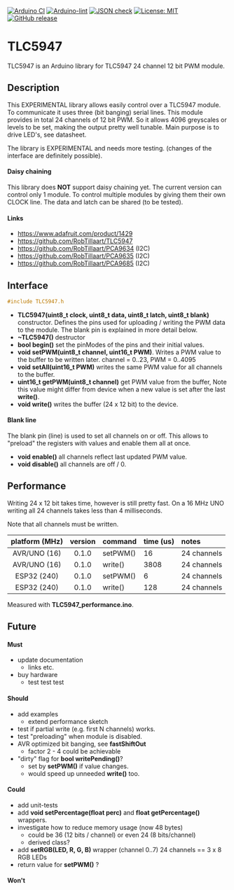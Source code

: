 
[![Arduino CI](https://github.com/RobTillaart/TLC5947/workflows/Arduino%20CI/badge.svg)](https://github.com/marketplace/actions/arduino_ci)
[![Arduino-lint](https://github.com/RobTillaart/TLC5947/actions/workflows/arduino-lint.yml/badge.svg)](https://github.com/RobTillaart/TLC5947/actions/workflows/arduino-lint.yml)
[![JSON check](https://github.com/RobTillaart/TLC5947/actions/workflows/jsoncheck.yml/badge.svg)](https://github.com/RobTillaart/TLC5947/actions/workflows/jsoncheck.yml)
[![License: MIT](https://img.shields.io/badge/license-MIT-green.svg)](https://github.com/RobTillaart/TLC5947/blob/master/LICENSE)
[![GitHub release](https://img.shields.io/github/release/RobTillaart/TLC5947.svg?maxAge=3600)](https://github.com/RobTillaart/TLC5947/releases)


# TLC5947

TLC5947 is an Arduino library for TLC5947 24 channel 12 bit PWM module.


## Description

This EXPERIMENTAL library allows easily control over a TLC5947 module.
To communicate it uses three (bit banging) serial lines. 
This module provides in total 24 channels of 12 bit PWM. 
So it allows 4096 greyscales or levels to be set, making the output pretty well tunable.
Main purpose is to drive LED's, see datasheet.

The library is EXPERIMENTAL and needs more testing.
(changes of the interface are definitely possible).


#### Daisy chaining
 
This library does **NOT** support daisy chaining yet. 
The current version can control only 1 module.
To control multiple modules by giving them their own CLOCK line.
The data and latch can be shared (to be tested).


#### Links

- https://www.adafruit.com/product/1429
- https://github.com/RobTillaart/TLC5947
- https://github.com/RobTillaart/PCA9634  (I2C)
- https://github.com/RobTillaart/PCA9635  (I2C)
- https://github.com/RobTillaart/PCA9685  (I2C)


## Interface

```cpp
#include TLC5947.h
```

- **TLC5947(uint8_t clock, uint8_t data, uint8_t latch, uint8_t blank)** constructor.
Defines the pins used for uploading / writing the PWM data to the module.
The blank pin is explained in more detail below. 
- **~TLC5947()** destructor
- **bool begin()** set the pinModes of the pins and their initial values.
- **void setPWM(uint8_t channel, uint16_t PWM)**. Writes a PWM value to the buffer to
be written later.
channel = 0..23, PWM = 0..4095
- **void setAll(uint16_t PWM)** writes the same PWM value for all channels to the buffer. 
- **uint16_t getPWM(uint8_t channel)** get PWM value from the buffer, 
Note this value might differ from device when a new value is set after the last **write()**.
- **void write()** writes the buffer (24 x 12 bit) to the device.


#### Blank line

The blank pin (line) is used to set all channels on or off.
This allows to "preload" the registers with values and enable them all at once.

- **void enable()** all channels reflect last updated PWM value.
- **void disable()** all channels are off / 0.


## Performance

Writing 24 x 12 bit takes time, however is still pretty fast.
On a 16 MHz UNO writing all 24 channels takes less than 4 milliseconds.

Note that all channels must be written.

|  platform (MHz)  |  version  |  command  |  time (us)  |  notes       |
|:----------------:|:---------:|:----------|:------------|:-------------|
|  AVR/UNO  (16)   |   0.1.0   |  setPWM() |  16         |  24 channels |
|  AVR/UNO  (16)   |   0.1.0   |  write()  |  3808       |  24 channels |
|  ESP32    (240)  |   0.1.0   |  setPWM() |  6          |  24 channels |
|  ESP32    (240)  |   0.1.0   |  write()  |  128        |  24 channels |


Measured with **TLC5947_performance.ino**.


## Future

#### Must

- update documentation
  - links etc.
- buy hardware
  - test test test 


#### Should

- add examples
  - extend performance sketch
- test if partial write (e.g. first N channels) works.
- test "preloading" when module is disabled.
- AVR optimized bit banging, see **fastShiftOut**
  - factor 2 - 4 could be achievable 
- "dirty" flag for **bool writePending()**?
  - set by **setPWM()** if value changes.
  - would speed up unneeded **write()** too.


#### Could

- add unit-tests
- add **void setPercentage(float perc)** and **float getPercentage()** wrappers.
- investigate how to reduce memory usage (now 48 bytes)
  - could be 36 (12 bits / channel) or even 24 (8 bits/channel)
  - derived class?
- add **setRGB(LED, R, G, B)** wrapper (channel 0..7)
  24 channels == 3 x 8 RGB LEDs
- return value for **setPWM()** ? 


#### Won't


